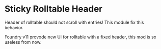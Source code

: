 # Sticky Rolltable Header
Header of rolltable should not scroll with entries! This module fix this behavior.

Foundry v11 provode new UI for rolltable with a fixed header, this mod is so useless from now.
